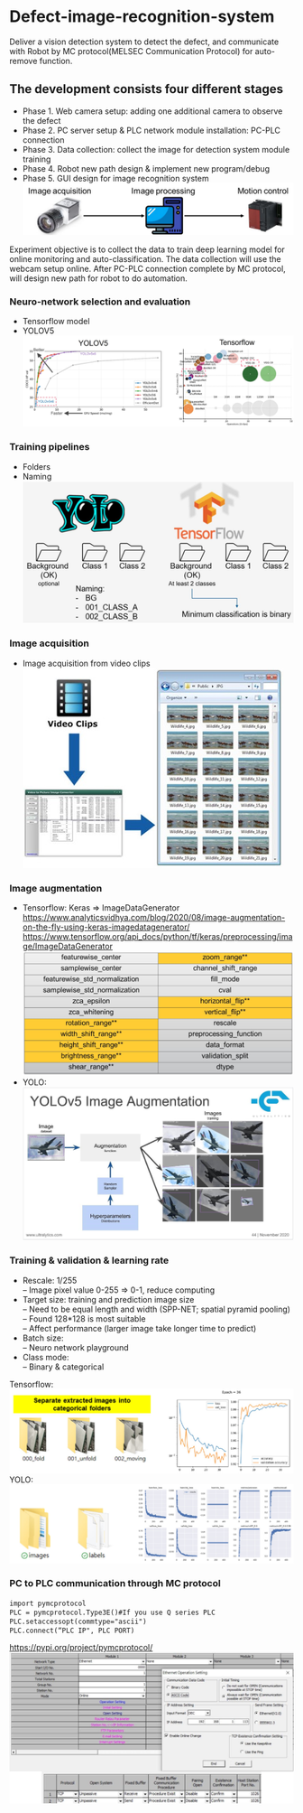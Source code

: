 # Defect-image-recognition-system
Deliver a vision detection system to detect the defect, and communicate with Robot by MC protocol(MELSEC Communication Protocol) for auto-remove function.

## The development consists four different stages
* Phase 1. Web camera setup: adding one additional camera to observe the defect
* Phase 2. PC server setup & PLC network module installation: PC-PLC connection
* Phase 3. Data collection: collect the image for detection system module training
* Phase 4. Robot new path design & implement new program/debug
* Phase 5. GUI design for image recognition system
![Screenshot of a comment on a GitHub issue showing an image, added in the Markdown.](Procedure.jpg)

Experiment objective is to collect the data to train deep learning model for online monitoring and auto-classification. 
The data collection will use the webcam setup online. After PC-PLC connection complete by MC protocol, will design new path for robot to do automation.

### Neuro-network selection and evaluation
* Tensorflow model
* YOLOV5<br>
![](https://github.com/a23444452/Defect-image-recognition-system/blob/main/model%20selection.jpg)

### Training pipelines
* Folders
* Naming
![](https://github.com/a23444452/Defect-image-recognition-system/blob/main/Training%20pipelines.JPG)

### Image acquisition
* Image acquisition from video clips<br>
![](https://github.com/a23444452/Defect-image-recognition-system/blob/main/Image%20acquisition.jpg)

### Image augmentation
* Tensorflow: Keras => ImageDataGenerator<br>
  https://www.analyticsvidhya.com/blog/2020/08/image-augmentation-on-the-fly-using-keras-imagedatagenerator/
  https://www.tensorflow.org/api_docs/python/tf/keras/preprocessing/image/ImageDataGenerator
![](https://github.com/a23444452/Defect-image-recognition-system/blob/main/Tensorflow%20YOLO%20image%20augmentation.png.jpg)
* YOLO:<br>
![](https://github.com/a23444452/Defect-image-recognition-system/blob/main/Image%20augmentation%20example.jpg)

### Training & validation & learning rate
* Rescale: 1/255<br>
  – Image pixel value 0-255 => 0-1, reduce computing<br>
* Target size: training and prediction image size<br>
  – Need to be equal length and width (SPP-NET; spatial pyramid pooling)<br>
  – Found 128*128 is most suitable<br>
  – Affect performance (larger image take longer time to predict)<br>
* Batch size:<br>
  – Neuro network playground
* Class mode:<br>
  – Binary & categorical<br>

Tensorflow:<br>
![](https://github.com/a23444452/Defect-image-recognition-system/blob/main/Tensorflow_dataset.jpg)
YOLO:<br>
![](https://github.com/a23444452/Defect-image-recognition-system/blob/main/YOLO_dataset.jpg)

### PC to PLC communication through MC protocol
```
import pymcprotocol
PLC = pymcprotocol.Type3E()#If you use Q series PLC
PLC.setaccessopt(commtype="ascii")
PLC.connect(“PLC IP", PLC PORT)
```
https://pypi.org/project/pymcprotocol/
![](https://github.com/a23444452/Defect-image-recognition-system/blob/main/PLC%20setting.jpg)


